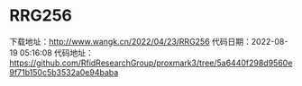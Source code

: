 # RRG256
下载地址：http://www.wangk.cn/2022/04/23/RRG256
代码日期：2022-08-19 05:16:08
代码地址：https://github.com/RfidResearchGroup/proxmark3/tree/5a6440f298d9560e9f71b150c5b3532a0e94baba
